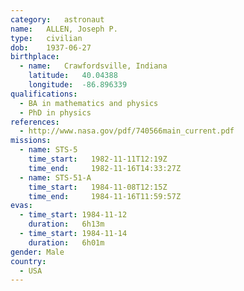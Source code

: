```yaml
---
category:	astronaut
name:	ALLEN, Joseph P.
type:	civilian
dob:	1937-06-27
birthplace:
  - name:	Crawfordsville, Indiana
    latitude:	40.04388
    longitude:	-86.896339
qualifications:
  - BA in mathematics and physics
  - PhD in physics
references:
  - http://www.nasa.gov/pdf/740566main_current.pdf
missions:
  - name: STS-5
    time_start:   1982-11-11T12:19Z
    time_end:     1982-11-16T14:33:27Z
  - name: STS-51-A
    time_start:   1984-11-08T12:15Z
    time_end:     1984-11-16T11:59:57Z
evas:
  - time_start: 1984-11-12
    duration:   6h13m
  - time_start: 1984-11-14
    duration:   6h01m
gender:	Male
country:
  - USA
---
```

